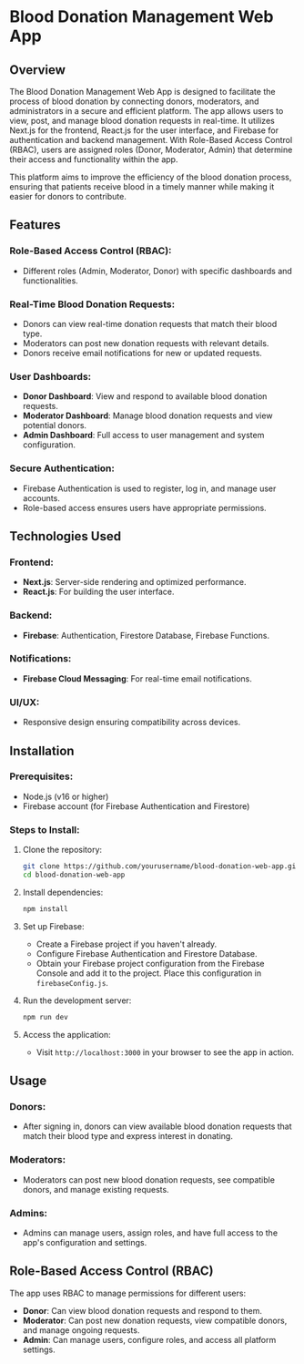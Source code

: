 # Blood Donation Management Web App

## Overview
The Blood Donation Management Web App is designed to facilitate the process of blood donation by connecting donors, moderators, and administrators in a secure and efficient platform. The app allows users to view, post, and manage blood donation requests in real-time. It utilizes Next.js for the frontend, React.js for the user interface, and Firebase for authentication and backend management. With Role-Based Access Control (RBAC), users are assigned roles (Donor, Moderator, Admin) that determine their access and functionality within the app.

This platform aims to improve the efficiency of the blood donation process, ensuring that patients receive blood in a timely manner while making it easier for donors to contribute.

## Features

### Role-Based Access Control (RBAC):
- Different roles (Admin, Moderator, Donor) with specific dashboards and functionalities.
  
### Real-Time Blood Donation Requests:
- Donors can view real-time donation requests that match their blood type.
- Moderators can post new donation requests with relevant details.
- Donors receive email notifications for new or updated requests.

### User Dashboards:
- **Donor Dashboard**: View and respond to available blood donation requests.
- **Moderator Dashboard**: Manage blood donation requests and view potential donors.
- **Admin Dashboard**: Full access to user management and system configuration.

### Secure Authentication:
- Firebase Authentication is used to register, log in, and manage user accounts.
- Role-based access ensures users have appropriate permissions.

## Technologies Used

### Frontend:
- **Next.js**: Server-side rendering and optimized performance.
- **React.js**: For building the user interface.

### Backend:
- **Firebase**: Authentication, Firestore Database, Firebase Functions.

### Notifications:
- **Firebase Cloud Messaging**: For real-time email notifications.

### UI/UX:
- Responsive design ensuring compatibility across devices.

## Installation

### Prerequisites:
- Node.js (v16 or higher)
- Firebase account (for Firebase Authentication and Firestore)

### Steps to Install:

1. Clone the repository:

    ```bash
    git clone https://github.com/yourusername/blood-donation-web-app.git
    cd blood-donation-web-app
    ```

2. Install dependencies:

    ```bash
    npm install
    ```

3. Set up Firebase:
   - Create a Firebase project if you haven't already.
   - Configure Firebase Authentication and Firestore Database.
   - Obtain your Firebase project configuration from the Firebase Console and add it to the project. Place this configuration in `firebaseConfig.js`.

4. Run the development server:

    ```bash
    npm run dev
    ```

5. Access the application:
   - Visit `http://localhost:3000` in your browser to see the app in action.

## Usage

### Donors:
- After signing in, donors can view available blood donation requests that match their blood type and express interest in donating.

### Moderators:
- Moderators can post new blood donation requests, see compatible donors, and manage existing requests.

### Admins:
- Admins can manage users, assign roles, and have full access to the app's configuration and settings.

## Role-Based Access Control (RBAC)
The app uses RBAC to manage permissions for different users:

- **Donor**: Can view blood donation requests and respond to them.
- **Moderator**: Can post new donation requests, view compatible donors, and manage ongoing requests.
- **Admin**: Can manage users, configure roles, and access all platform settings.

